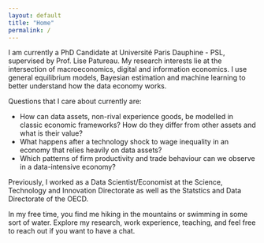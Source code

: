 ```yaml
---
layout: default
title: "Home"
permalink: /
---
```


I am currently a PhD Candidate at Université Paris Dauphine - PSL, supervised by Prof. Lise Patureau. My research interests lie at the intersection of macroeconomics, digital and information economics. I use general equilibrium models, Bayesian estimation and machine learning to better understand how the data economy works. 

Questions that I care about currently are:
- How can data assets, non-rival experience goods, be modelled in classic economic frameworks? How do they differ from other assets and what is their value?
- What happens after a technology shock to wage inequality in an economy that relies heavily on data assets?
- Which patterns of firm productivity and trade behaviour can we observe in a data-intensive economy? 

Previously, I worked as a Data Scientist/Economist at the Science, Technology and Innovation Directorate as well as the Statstics and Data Directorate of the OECD. 

In my free time, you find me hiking in the mountains or swimming in some sort of water. Explore my research, work experience, teaching, and feel free to reach out if you want to have a chat.

